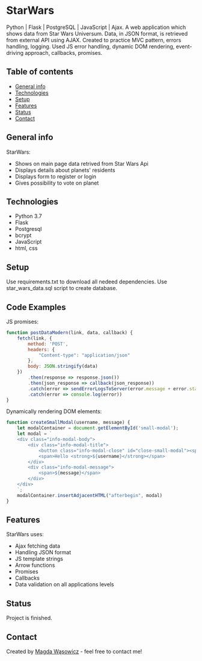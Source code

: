 # StarWars
Python | Flask | PostgreSQL | JavaScript | Ajax. A web application which shows data from Star Wars Universum. 
Data, in JSON format, is retrieved from external API using AJAX. 
Created to practice MVC pattern, errors handling, logging.
Used JS error handling, dynamic DOM rendering, event-driving approach, callbacks, promises.


## Table of contents
* [General info](#general-info)
* [Technologies](#technologies)
* [Setup](#setup)
* [Features](#features)
* [Status](#status)
* [Contact](#contact)

## General info
StarWars:
* Shows on main page data retrived from Star Wars Api
* Displays details about planets' residents
* Displays form to register or login
* Gives possibility to vote on planet

## Technologies
* Python 3.7
* Flask
* Postgresql
* bcrypt
* JavaScript
* html, css

## Setup
Use requirements.txt to download all nedeed dependencies.
Use star_wars_data.sql script to create database.

## Code Examples
JS promises:
```javascript
function postDataModern(link, data, callback) {
    fetch(link, {
        method: 'POST',
        headers: {
            "Content-type": "application/json"
        },
        body: JSON.stringify(data)
    })
        .then(response => response.json())
        .then(json_response => callback(json_response))
        .catch(error => sendErrorLogsToServer(error.message + error.stack))
        .catch(error => console.log(error))
}
```
Dynamically rendering DOM elements:
```javascript
function createSmallModal(username, message) {
    let modalContainer = document.getElementById('small-modal');
    let modal = `
    <div class="info-modal-body">
        <div class="info-modal-title">
            <button class="info-modal-close" id="close-small-modal"><span>&times;</span></button>
            <span>Hello <strong>${username}</strong></span>
        </div>        
        <div class="info-modal-message">
            <span>${message}</span>
        </div>
    </div>
    `;
    modalContainer.insertAdjacentHTML("afterbegin", modal)
}
```

## Features
StarWars uses:
* Ajax fetching data
* Handling JSON format
* JS template strings
* Arrow functions
* Promises
* Callbacks
* Data validation on all applications levels

## Status
Project is finished.

## Contact
Created by [Magda Wąsowicz](mailto:mw23127@gmail.com) - feel free to contact me!
